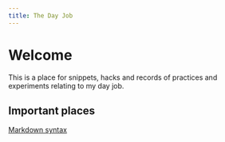 ```yaml
---
title: The Day Job
---
```


# Welcome
This is a place for snippets, hacks and records of practices and experiments relating to my day job.

## Important places
[Markdown syntax](https://learn.getgrav.org/content/markdown)
